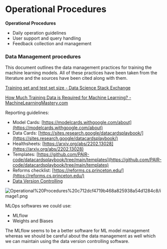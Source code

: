 # Operational Procedures

**Operational Procedures**

- Daily operation guidelines
- User support and query handling
- Feedback collection and management

### Data Management procedures

This document outlines the data management practices for training the machine learning models. All of these practices have been taken from the literature and the sources have been cited along with them.

[Training set and test set size - Data Science Stack Exchange](https://datascience.stackexchange.com/questions/97613/training-set-and-test-set-size)

[How Much Training Data is Required for Machine Learning? - MachineLearningMastery.com](https://machinelearningmastery.com/much-training-data-required-machine-learning/)

Reporting guidelines:

- Model Cards: [https://modelcards.withgoogle.com/about](https://modelcards.withgoogle.com/about)
- Data Cards: [https://sites.research.google/datacardsplaybook/](https://sites.research.google/datacardsplaybook/)
- Healthsheets: [https://arxiv.org/abs/2202.13028](https://arxiv.org/abs/2202.13028)
- Templates: [https://github.com/PAIR-code/datacardsplaybook/tree/main/templates](https://github.com/PAIR-code/datacardsplaybook/tree/main/templates)
- Reforms checklist: [https://reforms.cs.princeton.edu/](https://reforms.cs.princeton.edu/)
- [Data Version Controlling](https://mlops-guide.github.io/MLOps/Data/)

![Operational%20Procedures%20c712dcf4719b468a825938a54d1284c8/image1.png](Operational%20Procedures%20c712dcf4719b468a825938a54d1284c8/image1.png)

MLOps softwares we could use:

- MLflow
- Weights and Biases

The MLflow seems to be a better software for ML model management whereas we should be careful about the data management as well which we can maintain using the data version controlling software.